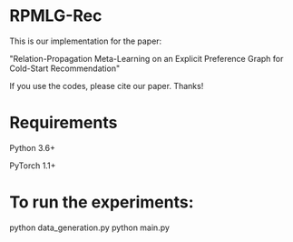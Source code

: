 # RPMLG-Rec

This is our implementation for the paper:

"Relation-Propagation Meta-Learning on an Explicit Preference Graph for Cold-Start Recommendation"

If you use the codes, please cite our paper. Thanks!

# Requirements

Python 3.6+

PyTorch 1.1+

# To run the experiments:

python data_generation.py
python main.py

